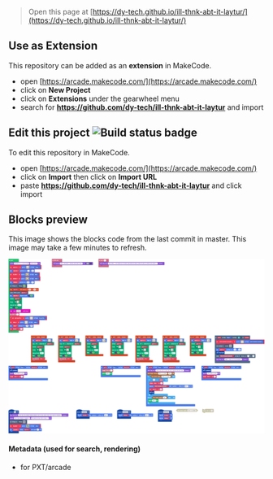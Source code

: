  


> Open this page at [https://dy-tech.github.io/ill-thnk-abt-it-laytur/](https://dy-tech.github.io/ill-thnk-abt-it-laytur/)

## Use as Extension

This repository can be added as an **extension** in MakeCode.

* open [https://arcade.makecode.com/](https://arcade.makecode.com/)
* click on **New Project**
* click on **Extensions** under the gearwheel menu
* search for **https://github.com/dy-tech/ill-thnk-abt-it-laytur** and import

## Edit this project ![Build status badge](https://github.com/dy-tech/ill-thnk-abt-it-laytur/workflows/MakeCode/badge.svg)

To edit this repository in MakeCode.

* open [https://arcade.makecode.com/](https://arcade.makecode.com/)
* click on **Import** then click on **Import URL**
* paste **https://github.com/dy-tech/ill-thnk-abt-it-laytur** and click import

## Blocks preview

This image shows the blocks code from the last commit in master.
This image may take a few minutes to refresh.

![A rendered view of the blocks](https://github.com/dy-tech/ill-thnk-abt-it-laytur/raw/master/.github/makecode/blocks.png)

#### Metadata (used for search, rendering)

* for PXT/arcade
<script src="https://makecode.com/gh-pages-embed.js"></script><script>makeCodeRender("{{ site.makecode.home_url }}", "{{ site.github.owner_name }}/{{ site.github.repository_name }}");</script>
